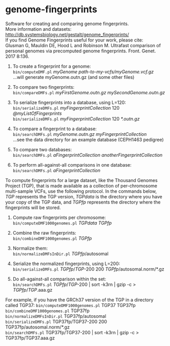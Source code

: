 # genome-fingerprints
Software for creating and comparing genome fingerprints.  
More information and datasets: http://db.systemsbiology.net/gestalt/genome_fingerprints/  
If you find Genome Fingerprints useful for your work, please cite:  
Glusman G, Mauldin DE, Hood L and Robinson M. Ultrafast comparison of personal genomes via precomputed genome fingerprints. Front. Genet. 2017 8:136.

1. To create a fingerprint for a genome:  
	`bin/computeDMF.pl` _myGenome path-to-my-vcfs/myGenome.vcf.gz_  
	...will generate myGenome.outn.gz (and some other files)

2. To compare two fingerprints:  
	`bin/compareDMFs.pl` _myFirstGenome.outn.gz mySecondGenome.outn.gz_

3. To serialize fingerprints into a database, using L=120:  
	`bin/serializeDMFs.pl` _myFingerprintCollection_ 120 _@myListOfFingerprints_  
	`bin/serializeDMFs.pl` _myFingerprintCollection_ 120 _*.outn.gz_

4. To compare a fingerprint to a database:  
	`bin/searchDMFs.pl` _myGenome.outn.gz myFingerprintCollection_  
	...see the data directory for an example database (CEPH1463 pedigree)

5. To compare two databases:  
	`bin/searchDMFs.pl` _aFingerprintCollection anotherFingerprintCollection_

6. To perform all-against-all comparisons in one database:  
	`bin/searchDMFs.pl` _aFingerprintCollection_

To compute fingerprints for a large dataset, like the Thousand Genomes Project (TGP), that is made available as a collection of per-chromosome multi-sample VCFs, use the following protocol. In the commands below, _TGP_ represents the TGP version, _TGPdata_ is the directory where you have your copy of the TGP data, and _TGPfp_ represents the directory where the fingerprints will be stored.

1. Compute raw fingerprints per chromosome:  
	`bin/computeDMF1000genomes.pl` _TGPdata_ _TGPfp_

2. Combine the raw fingerprints:  
	`bin/combineDMF1000genomes.pl` _TGPfp_

3. Normalize them:  
	`bin/normalizeDMFsInDir.pl` _TGPfp_/autosomal

4. Serialize the normalized fingerprints, using L=200:  
	`bin/serializeDMFs.pl` _TGPfp_/_TGP_-200 200 _TGPfp_/autosomal.norm/*.gz

5. Do all-against-all comparison within the set:  
	`bin/searchDMFs.pl` _TGPfp_/_TGP_-200 | sort -k3rn | gzip -c > _TGPfp_/_TGP_.aaa.gz

For example, if you have the GRCh37 version of the TGP in a directory called TGP37:
	`bin/computeDMF1000genomes.pl` TGP37 TGP37fp  
	`bin/combineDMF1000genomes.pl` TGP37fp  
	`bin/normalizeDMFsInDir.pl` TGP37fp/autosomal  
	`bin/serializeDMFs.pl` TGP37fp/TGP37-200 200 TGP37fp/autosomal.norm/*.gz  
	`bin/searchDMFs.pl` TGP37fp/TGP37-200 | sort -k3rn | gzip -c > TGP37fp/TGP37.aaa.gz

